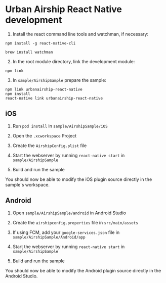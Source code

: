 # Urban Airship React Native development

1) Install the react command line tools and watchman, if necessary:

```
npm install -g react-native-cli
```

```
brew install watchman
```

2) In the root module directory, link the development module:
```
npm link
```

3) In `sample/AirshipSample` prepare the sample:
```
npm link urbanairship-react-native
npm install
react-native link urbanairship-react-native
```

## iOS

1) Run `pod install` in `sample/AirshipSample/iOS`

2) Open the `.xcworkspace` Project

3) Create the `AirshipConfig.plist` file

4) Start the webserver by running `react-native start` in `sample/AirshipSample`

5) Build and run the sample

You should now be able to modify the iOS plugin source directly in the sample's
workspace.


## Android

1) Open `sample/AirshipSample/android` in Android Studio

2) Create the `airshipconfig.properties` file in `src/main/assets`

3) If using FCM, add your `google-services.json` file in `sample/AirshipSample/Android/app`

4) Start the webserver by running `react-native start` in `sample/AirshipSample`

5) Build and run the sample

You should now be able to modify the Android plugin source directly in the Android Studio.
